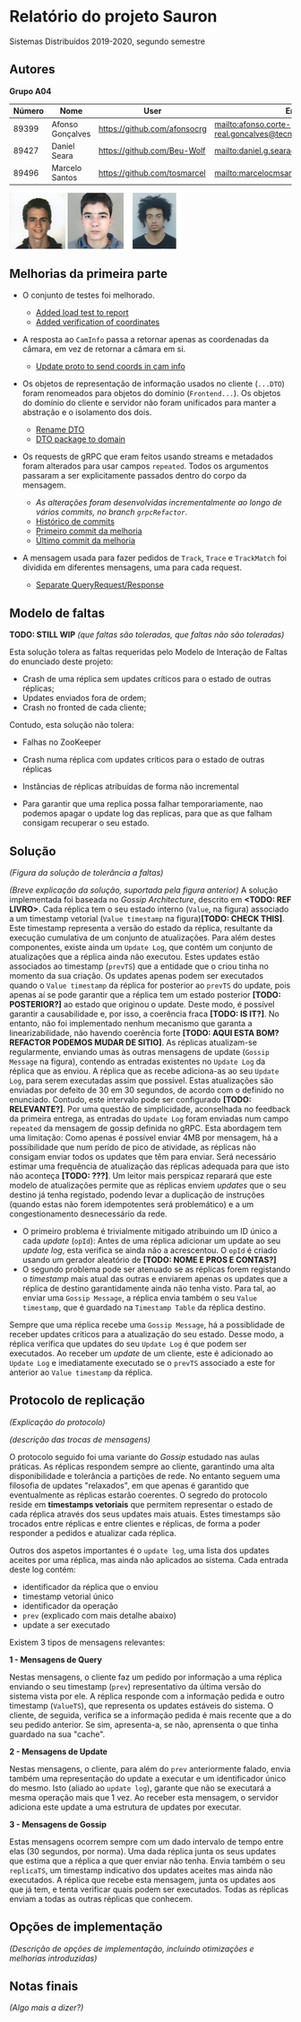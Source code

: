 # Relatório do projeto Sauron

Sistemas Distribuídos 2019-2020, segundo semestre


## Autores

**Grupo A04**

 

| Número | Nome              | User                             | Email                                                     |
| -------|-------------------|----------------------------------| ----------------------------------------------------------|
| 89399  | Afonso Gonçalves  | <https://github.com/afonsocrg>   | <mailto:afonso.corte-real.goncalves@tecnico.ulisboa.pt>   |
| 89427  | Daniel Seara      | <https://github.com/Beu-Wolf>    | <mailto:daniel.g.seara@tecnico.ulisboa.pt>                |
| 89496  | Marcelo Santos    | <https://github.com/tosmarcel>   | <mailto:marcelocmsantos@tecnico.ulisboa.pt>               |

 
![Afonso](ist189399.png) ![Daniel](ist189427.png) ![Marcelo](ist189496.png)

## Melhorias da primeira parte

 * O conjunto de testes foi melhorado.
    * [Added load test to report](https://github.com/tecnico-distsys/A04-Sauron/commit/70a1cda17eb81cea50e55d32ae13052a0b54d1af)
    * [Added verification of coordinates](https://github.com/tecnico-distsys/A04-Sauron/commit/a7f573348f1d560f1c656fc5e5258a5a4123c529)

 * A resposta ao `CamInfo` passa a retornar apenas as coordenadas da câmara, em vez de retornar a câmara em si.
    * [Update proto to send coords in cam info](https://github.com/tecnico-distsys/A04-Sauron/commit/c7bc13b00d9e540ea367eb94c47af874e8a7642b)

 * Os objetos de representação de informação usados no cliente (`...DTO`) foram renomeados para objetos do domínio (`Frontend...`). Os objetos do domínio do cliente e servidor não foram unificados para manter a abstração e o isolamento dos dois.
    * [Rename DTO](https://github.com/tecnico-distsys/A04-Sauron/commit/1146664b562161ba149b6084e0632dc6340382a5)
    * [DTO package to domain](https://github.com/tecnico-distsys/A04-Sauron/commit/e77937cbea6a4430804c80e63f7396d58b455a6f)

 * Os requests de gRPC que eram feitos usando streams e metadados foram alterados para usar campos `repeated`. Todos os argumentos passaram a ser explicitamente passados dentro do corpo da mensagem.
    * *As alterações foram desenvolvidas incrementalmente ao longo de vários commits, no branch `grpcRefactor`.*
    * [Histórico de commits](https://github.com/tecnico-distsys/A04-Sauron/commits/grpcRefactor)
    * [Primeiro commit da melhoria](https://github.com/tecnico-distsys/A04-Sauron/commit/6776f84bb2e991349f311d1f313ab7afc59ec12a)
    * [Último commit da melhoria](https://github.com/tecnico-distsys/A04-Sauron/commit/4101f632e92975d5170ee29e798c154b73eb18da)

 * A mensagem usada para fazer pedidos de `Track`, `Trace` e `TrackMatch` foi dividida em diferentes mensagens, uma para cada request.
    * [Separate QueryRequest/Response](https://github.com/tecnico-distsys/A04-Sauron/commit/9fb98d61550271844a01b61e8fb640826241dbcb)

## Modelo de faltas
**TODO: STILL WIP**
_(que faltas são toleradas, que faltas não são toleradas)_

Esta solução tolera as faltas requeridas pelo Modelo de Interação de Faltas do enunciado deste projeto:

 * Crash de uma réplica sem updates críticos para o estado de outras réplicas;
 * Updates enviados fora de ordem;
 * Crash no fronted de cada cliente;
 
Contudo, esta solução não tolera:
 * Falhas no ZooKeeper
 * Crash numa réplica com updates críticos para o estado de outras réplicas
 * Instâncias de réplicas atribuídas de forma não incremental

 * Para garantir que uma replica possa falhar temporariamente, nao podemos apagar o update log das replicas, para que as que falham consigam recuperar o seu estado.

## Solução

_(Figura da solução de tolerância a faltas)_

_(Breve explicação da solução, suportada pela figura anterior)_
A solução implementada foi baseada no *Gossip Architecture*, descrito em **<TODO: REF LIVRO>**. Cada réplica tem o seu estado interno (`Value`, na figura) associado a um timestamp vetorial (`Value timestamp` na figura)**[TODO: CHECK THIS]**. Este timestamp representa a versão do estado da réplica, resultante da execução cumulativa de um conjunto de atualizações. Para além destes componentes, existe ainda um `Update Log`, que contém um conjunto de atualizações que a réplica ainda não executou. Estes updates estão associados ao timestamp (`prevTS`) que a entidade que o criou tinha no momento da sua criação. Os updates apenas podem ser executados quando o `Value timestamp` da réplica for posterior ao `prevTS` do update, pois apenas aí se pode garantir que a réplica tem um estado posterior **[TODO: POSTERIOR?]** ao estado que originou o update. Deste modo, é possível garantir a causabilidade e, por isso, a coerência fraca **[TODO: IS IT?]**. No entanto, não foi implementado nenhum mecanismo que garanta a linearizabilidade, não havendo coerência forte **[TODO: AQUI ESTA BOM? REFACTOR PODEMOS MUDAR DE SITIO]**.
As réplicas atualizam-se regularmente, enviando umas às outras mensagens de update (`Gossip Message` na figura), contendo as entradas existentes no `Update Log` da réplica que as enviou. A réplica que as recebe adiciona-as ao seu `Update Log`, para serem executadas assim que possível. Estas atualizações são enviadas por defeito de 30 em 30 segundos, de acordo com o definido no enunciado. Contudo, este intervalo pode ser configurado **[TODO: RELEVANTE?]**. Por uma questão de simplicidade, aconselhada no feedback da primeira entrega, as entradas do `Update Log` foram enviadas num campo `repeated` da mensagem de gossip definida no gRPC. Esta abordagem tem uma limitação: Como apenas é possível enviar 4MB por mensagem, há a possibilidade que num perído de pico de atividade, as réplicas não consigam enviar todos os updates que tẽm para enviar. Será necessário estimar uma frequẽncia de atualização das réplicas adequada para que isto não aconteça **[TODO: ???]**.
Um leitor mais perspicaz reparará que este modelo de atualizações permite que as réplicas enviem *updates* que o seu destino já tenha registado, podendo levar a duplicação de instruções (quando estas não forem idempotentes será problemático) e a um congestionamento desnecessário da rede.

 * O primeiro problema é trivialmente mitigado atribuindo um ID único a cada *update* (`opId`): Antes de uma réplica adicionar um update ao seu *update log*, esta verifica se ainda não a acrescentou. O `opId` é criado usando um gerador aleatório de **[TODO: NOME E PROS E CONTAS?]**
 * O segundo problema pode ser atenuado se as réplicas forem registando o *timestamp* mais atual das outras e enviarem apenas os updates que a réplica de destino garantidamente ainda não tenha visto. Para tal, ao enviar uma `Gossip Message`, a réplica envia também o seu `Value timestamp`, que é guardado na `Timestamp Table` da réplica destino.

Sempre que uma réplica recebe uma `Gossip Message`, há a possiblidade de receber updates críticos para a atualização do seu estado. Desse modo, a réplica verifica que updates do seu `Update Log` é que podem ser executados. Ao receber um *update* de um cliente, este é adicionado ao `Update Log` e imediatamente executado se o `prevTS` associado a este for anterior ao `Value timestamp` da réplica.


## Protocolo de replicação
_(Explicação do protocolo)_

_(descrição das trocas de mensagens)_

O protocolo seguido foi uma variante do _Gossip_ estudado nas aulas práticas. As réplicas respondem sempre ao cliente,
garantindo uma alta disponibilidade e tolerância a partições de rede. No entanto seguem uma filosofia de updates "relaxados",
em que apenas é garantido que eventualmente as réplicas estarão coerentes. O segredo do protocolo reside em **timestamps vetoriais**
que permitem representar o estado de cada réplica através dos seus updates mais atuais. Estes timestamps são trocados entre réplicas
e entre clientes e réplicas, de forma a poder responder a pedidos e atualizar cada réplica.

Outros dos aspetos importantes é o `update log`, uma lista dos updates aceites por uma réplica, mas ainda não aplicados ao
sistema. Cada entrada deste log contém:
* identificador da réplica que o enviou
* timestamp vetorial único
* identificador da operação
* `prev` (explicado com mais detalhe abaixo)
* update a ser executado

Existem 3 tipos de mensagens relevantes:

 **1 - Mensagens de Query**
 
 Nestas mensagens, o cliente faz um pedido por informação a uma réplica enviando o seu timestamp (`prev`) representativo da última
 versão do sistema vista por ele. A réplica responde com a informação pedida e outro timestamp (`ValueTS`), que representa os updates
 estáveis do sistema. O cliente, de seguida, verifica se a informação pedida é mais recente que a do seu pedido anterior. Se sim, apresenta-a,
 se não, aprensenta o que tinha guardado na sua "cache".
 
 **2 - Mensagens de Update**
 
 Nestas mensagens, o cliente, para além do `prev` anteriormente falado, envia também uma representação do update a executar e um identificador
 único do mesmo. Isto (aliado ao `update log`), garante que não se executará a mesma operação mais que
 1 vez. Ao receber esta mensagem, o servidor adiciona este update a uma estrutura de updates por executar.
 
 **3 - Mensagens de Gossip**
 
 Estas mensagens ocorrem sempre com um dado intervalo de tempo entre elas (30 segundos, por norma). Uma dada réplica junta os seus updates que estima 
 que a réplica a que quer enviar não tenha. Envia também o seu `replicaTS`, um timestamp indicativo dos updates aceites mas ainda não executados.
 A réplica que recebe esta mensagem, junta os updates aos que já tem, e tenta verificar quais podem ser executados. Todas as réplicas enviam a todas as 
 outras réplicas que conhecem.


## Opções de implementação

_(Descrição de opções de implementação, incluindo otimizações e melhorias introduzidas)_



## Notas finais

_(Algo mais a dizer?)_
